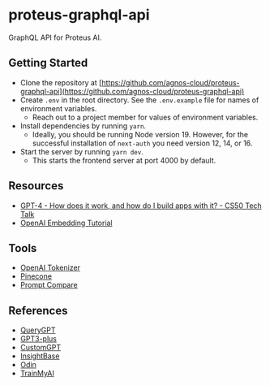 # proteus-graphql-api

GraphQL API for Proteus AI.

## Getting Started

- Clone the repository at [https://github.com/agnos-cloud/proteus-graphql-api](https://github.com/agnos-cloud/proteus-graphql-api)
- Create `.env` in the root directory. See the `.env.example` file for names of environment variables.
  - Reach out to a project member for values of environment variables.
- Install dependencies by running `yarn`.
  - Ideally, you should be running Node version 19. However, for the successful installation of `next-auth` you need version 12, 14, or 16.
- Start the server by running `yarn dev`.
  - This starts the frontend server at port 4000 by default.

## Resources

- [GPT-4 - How does it work, and how do I build apps with it? - CS50 Tech Talk](https://www.youtube.com/watch?v=vw-KWfKwvTQ)
- [OpenAI Embedding Tutorial](https://blinkdata.com/openai-embedding-tutorial/)

## Tools

- [OpenAI Tokenizer](https://platform.openai.com/tokenizer)
- [Pinecone](https://www.pinecone.io/)
- [Prompt Compare](https://gpttools.com/comparisontool)

## References

- [QueryGPT](https://github.com/tsensei/QueryGPT)
- [GPT3-plus](https://github.com/Himly1/GPT3-plus)
- [CustomGPT](https://customgpt.ai/)
- [InsightBase](https://insightbase.ai/#)
- [Odin](https://getodin.ai/)
- [TrainMyAI](https://trainmy.ai/)
